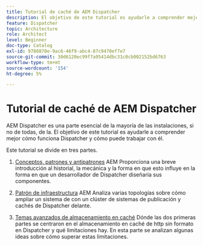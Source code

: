 ```yaml
---
title: Tutorial de caché de AEM Dispatcher
description: El objetivo de este tutorial es ayudarle a comprender mejor cómo funciona Dispatcher y cómo puede trabajar con él.
feature: Dispatcher
topic: Architecture
role: Architect
level: Beginner
doc-type: Catalog
exl-id: 9780870e-9ac6-46f9-abc4-87c9470ef7e7
source-git-commit: 30d6120ec99f7a95414dbc31c0cb002152bd6763
workflow-type: tm+mt
source-wordcount: '154'
ht-degree: 5%

---
```


# Tutorial de caché de AEM Dispatcher

AEM Dispatcher es una parte esencial de la mayoría de las instalaciones, si no de todas, de la. El objetivo de este tutorial es ayudarle a comprender mejor cómo funciona Dispatcher y cómo puede trabajar con él.

Este tutorial se divide en tres partes.

1. [Conceptos, patrones y antipatrones](chapter-1.md)
AEM Proporciona una breve introducción al historial, la mecánica y la forma en que esto influye en la forma en que un desarrollador de Dispatcher diseñaría sus componentes.

1. [Patrón de infraestructura](chapter-2.md)
AEM Analiza varias topologías sobre cómo ampliar un sistema de con un clúster de sistemas de publicación y cachés de Dispatcher delante.

1. [Temas avanzados de almacenamiento en caché](chapter-3.md)
Dónde las dos primeras partes se centraron en el almacenamiento en caché de http sin formato en Dispatcher y qué limitaciones hay. En esta parte se analizan algunas ideas sobre cómo superar estas limitaciones.
